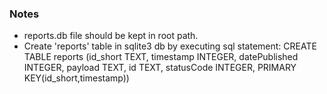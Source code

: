 ### Notes
- reports.db file should be kept in root path.
- Create 'reports' table in sqlite3 db by executing sql statement: CREATE TABLE reports (id_short TEXT, timestamp INTEGER, datePublished INTEGER, payload TEXT, id TEXT, statusCode INTEGER, PRIMARY KEY(id_short,timestamp))
